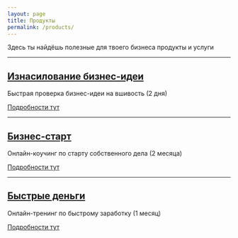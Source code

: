 ```yaml
---
layout: page
title: Продукты
permalink: /products/
---
```


Здесь ты найдёшь полезные для твоего бизнеса продукты и услуги

----

## [Изнасилование бизнес-идеи](/rape/)

Быстрая проверка бизнес-идеи на вшивость (2 дня)

[Подробности тут](/rape/)

----

## [Бизнес-старт](/products/bs/)

Онлайн-коучинг по старту собственного дела (2 месяца)

[Подробности тут](/products/bs/)

----

## [Быстрые деньги](/bd/)

Онлайн-тренинг по быстрому заработку (1 месяц)

[Подробности тут](/bd/)

